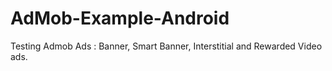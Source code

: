 # AdMob-Example-Android
Testing Admob Ads : Banner, Smart Banner, Interstitial and Rewarded Video ads.
